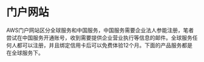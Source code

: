# 门户网站

AWS门户网站区分全球服务和中国服务，中国服务需要企业法人参能注册，笔者尝试在中国服务开通账号，收到需要提供企业营业执行等信息的邮件。全球服务任何人都可以注册，并且绑定信用卡后可以免费体验12个月。下面的产品服务都是在全球服务下。